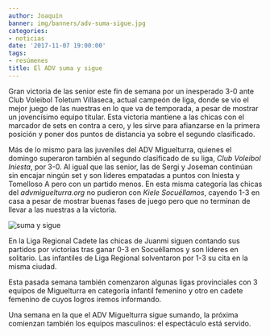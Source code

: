 ```yaml
---
author: Joaquín
banner: img/banners/adv-suma-sigue.jpg
categories:
- noticias
date: '2017-11-07 19:00:00'
tags:
- resúmenes
title: El ADV suma y sigue
---
```


Gran victoria de las senior este fin de semana por un inesperado 3-0
ante Club Voleibol Toletum Villaseca, actual campeón de liga, donde se
vio el mejor juego de las nuestras en lo que va de temporada, a pesar
de mostrar un jovencísimo equipo titular. Esta victoria mantiene a las
chicas con el marcador de sets en contra a cero, y les sirve para
afianzarse en la primera posición y poner dos puntos de distancia ya
sobre el segundo clasificado.

Más de lo mismo para las juveniles del ADV Miguelturra, quienes el
domingo superaron también al segundo clasificado de su liga, _Club
Voleibol Iniesta_, por 3-0. Al igual que las senior, las de Sergi y
Joseman continúan sin encajar ningún set y son líderes empatadas a
puntos con Iniesta y Tomelloso A pero con un partido menos. En esta
misma categoría las chicas del _advmiguelturra.org_ no pudieron con
_Kiele Socuéllamos_, cayendo 1-3 en casa a pesar de mostrar buenas fases
de juego pero que no terminan de llevar a las nuestras a la victoria.

![suma y sigue](../../../../../img/banners/adv-suma-sigue.jpg)

En la Liga Regional Cadete las chicas de Juanmi siguen contando sus
partidos por victorias tras ganar 0-3 en Socuéllamos y son líderes en
solitario. Las infantiles de Liga Regional solventaron por 1-3 su cita
en la misma ciudad.

Esta pasada semana también comenzaron algunas ligas provinciales con 3
equipos de Miguelturra en categoría infantil femenino y otro en cadete
femenino de cuyos logros iremos informando.

Una semana en la que el ADV Miguelturra sigue sumando, la próxima
comienzan también los equipos masculinos: el espectáculo está servido.
